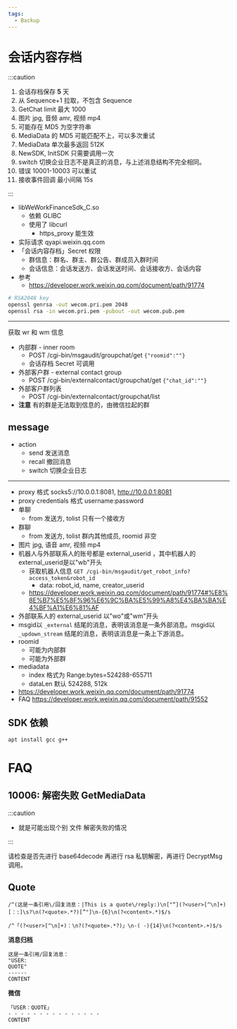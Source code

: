 ```yaml
---
tags:
  - Backup
---
```


# 会话内容存档

:::caution

1. 会话存档保存 **5** 天
1. 从 Sequence+1 拉取，不包含 Sequence
1. GetChat limit 最大 1000
1. 图片 jpg, 音频 amr, 视频 mp4
1. 可能存在 MD5 为空字符串
1. MediaData 的 MD5 可能匹配不上，可以多次重试
1. MediaData 单次最多返回 512K
1. NewSDK, InitSDK 只需要调用一次
1. switch 切换企业日志不是真正的消息，与上述消息结构不完全相同。
1. 错误 10001-10003 可以重试
1. 接收事件回调 最小间隔 15s

:::

- libWeWorkFinanceSdk_C.so
  - 依赖 GLIBC
  - 使用了 libcurl
    - https_proxy 能生效
- 实际请求 qyapi.weixin.qq.com
- 「会话内容存档」Secret 权限
  - 群信息：群名、群主、群公告、群成员入群时间
  - 会话信息：会话发送方、会话发送时间、会话接收方、会话内容
- 参考
  - https://developer.work.weixin.qq.com/document/path/91774

```bash
# RSA2048 key
openssl genrsa -out wecom.pri.pem 2048
openssl rsa -in wecom.pri.pem -pubout -out wecom.pub.pem
```

---

获取 wr 和 wm 信息

- 内部群 - inner room
  - POST /cgi-bin/msgaudit/groupchat/get `{"roomid":""}`
  - 会话存档 Secret 可调用
- 外部客户群 - external contact group
  - POST /cgi-bin/externalcontact/groupchat/get `{"chat_id":""}`
- 外部客户群列表
  - POST /cgi-bin/externalcontact/groupchat/list
- **注意** 有的群是无法取到信息的，由微信拉起的群

## message

- action
  - send 发送消息
  - recall 撤回消息
  - switch 切换企业日志

---

- proxy 格式 socks5://10.0.0.1:8081, http://10.0.0.1:8081
- proxy credentials 格式 username:password
- 单聊
  - from 发送方, tolist 只有一个接收方
- 群聊
  - from 发送方, tolist 群内其他成员, roomid 非空
- 图片 jpg, 语音 amr, 视频 mp4
- 机器人与外部联系人的账号都是 external_userid ，其中机器人的external_userid是以"wb"开头
  - 获取机器人信息 `GET /cgi-bin/msgaudit/get_robot_info?access_token&robot_id`
    - data: robot_id, name, creator_userid
  - https://developer.work.weixin.qq.com/document/path/91774#%E8%8E%B7%E5%8F%96%E6%9C%BA%E5%99%A8%E4%BA%BA%E4%BF%A1%E6%81%AF
- 外部联系人的 external_userid 以"wo"或"wm"开头
- msgid以 `_external` 结尾的消息，表明该消息是一条外部消息。msgid以 `_updown_stream` 结尾的消息，表明该消息是一条上下游消息。
- roomid
  - 可能为内部群
  - 可能为外部群
- mediadata
  - index 格式为 Range:bytes=524288-655711
  - dataLen 默认 524288, 512k
- https://developer.work.weixin.qq.com/document/path/91774
- FAQ https://developer.work.weixin.qq.com/document/path/91552

## SDK 依赖

```bash
apt install gcc g++
```

# FAQ

## 10006: 解密失败 GetMediaData

:::caution

- 就是可能出现个别 文件 解密失败的情况

:::

请检查是否先进行 base64decode 再进行 rsa 私钥解密，再进行 DecryptMsg 调用。

## Quote

```
/^(这是一条引用\/回复消息：|This is a quote\/reply:)\n["“](?<user>[^\n]+)[：:]\s?\n(?<quote>.*?)[”"]\n-{6}\n(?<content>.*)$/s
```

```
/^「(?<user>[^\n]+)：\n?(?<quote>.*?)」\n-( -){14}\n(?<content>.+)$/s
```

**消息归档**

```
这是一条引用/回复消息：
"USER:
QUOTE"
------
CONTENT
```

**微信**

```
「USER：QUOTE」
- - - - - - - - - - - - - - -
CONTENT
```
